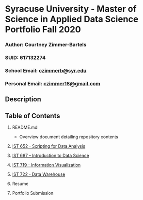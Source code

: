 # Syracuse University - Master of Science in Applied Data Science Portfolio Fall 2020

### Author: Courtney Zimmer-Bartels
### SUID: 617132274
### School Email: czimmerb@syr.edu
### Personal Email: czimmer18@gmail.com

## Description

## Table of Contents
1. README.md
    - Overview document detailing repository contents
2. [IST 652 - Scripting for Data Analysis](https://github.com/czimmerb/Masters_Portfolio/tree/main/IST652_ScriptingDataAnalysis)

3. [IST 687 – Introduction to Data Science](https://github.com/czimmerb/Masters_Portfolio/tree/main/IST687_IntroDataScience)

4. [IST 719 - Information Visualization](https://github.com/czimmerb/Masters_Portfolio/tree/main/IST719_InformationVisualization)

5. [IST 722 - Data Warehouse](https://github.com/czimmerb/Masters_Portfolio/tree/main/IST722_DataWarehouse)

6. Resume

7. Portfolio Submission
